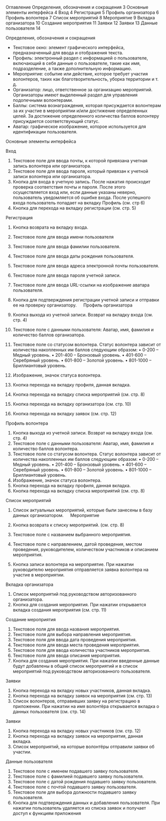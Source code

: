Оглавление
Определения, обозначения и сокращения	3
Основные элементы интерфейса	4
Вход	4
Регистрация	5
Профиль организатора	6
Профиль волонтера	7
Список мероприятий	8
Мероприятие	9
Вкладка организатора	10
Создание мероприятия	11
Заявки	12
Заявки	13
Данные пользователя	14

Определения, обозначения и сокращения
-	Текстовое окно: элемент графического интерфейса, предназначенный для ввода и отображения текста.
-	Профиль: электронный раздел с информацией о пользователе, включающий в себя данные о пользователе, такие как имя, подразделение, а также дополнительную информацию.
-	Мероприятие: событие или действие, которое требует участия волонтеров, таких как благотворительность, уборка территории и т. д.
-	Организатор: лицо, ответственное за организацию мероприятий. Организаторы имеют выделенный раздел для управления подопечными волонтерами.
-	Баллы: система вознаграждения, которая присуждается волонтерам за их участие в мероприятии и/или достижение определенных целей. За достижение определенного количества баллов волонтеру присуждается соответствующий статус.
-	Аватар: графическое изображение, которое используется для идентификации пользователя.

Основные элементы интерфейса

Вход

1.	Текстовое поле для ввода почты, к которой привязана учетная запись волонтера или организатора.
2.	Текстовое поле для ввода пароля, который привязан к учетной записи волонтера или организатора.
3.	Кнопка для входа в учетную запись. После нажатия происходит проверка соответствия почты и пароля. После этого осуществляется вход или, если данные указаны неверно, пользователь уведомляется об ошибке входа. После успешного входа пользователь попадает на вкладку Профиль (см. стр 6)
4.	Кнопка для перехода на вкладку регистрации (см. стр. 5)

Регистрация

1.	Кнопка возврата на вкладку входа.
2.	Текстовое поле для ввода имени пользователя
3.	Текстовое поле для ввода фамилии пользователя.
4.	Текстовое поле для ввода даты рождения пользователя.
5.	Текстовое поле для ввода адреса электронной почты пользователя.
6.	Текстовое поле для ввода пароля учетной записи.
7.	Текстовое поле для ввода URL-ссылки на изображение аватара пользователя.
8.	Кнопка для подтверждения регистрации учетной записи и отправки ее на проверку организатору.
 
Профиль организатора

1.	Кнопка выхода из учетной записи. Возврат на вкладку входа (см. стр. 4)
2.	Текстовое поле с данными пользователя: Аватар, имя, фамилия и количество баллов организатора.
3.	Текстовое поле со статусом волонтера. Статус волонтера зависит от количества накопленных им баллов следующим образом:
•	0-200 – Медный уровень.
•	201-400 – Бронзовый уровень.
•	401-600 – Серебряный уровень.
•	601-800 – Золотой уровень.
•	801-1000 – Бриллиантовый уровень.
4.	Изображение, значок статуса волонтера.
5.	Кнопка перехода на вкладку профиля, данная вкладка.
6.	Кнопка перехода на вкладку списка мероприятий (см. стр. 8)
7.	Кнопка перехода на вкладку организатора (см. стр. 10)
8.	Кнопка перехода на вкладку заявок (см. стр. 12)
   
Профиль волонтера

1.	Кнопка выхода из учетной записи. Возврат на вкладку входа (см. стр. 4)
2.	Текстовое поле с данными пользователя: Аватар, имя, фамилия и количество баллов волонтера.
3.	Текстовое поле со статусом волонтера. Статус волонтера зависит от количества накопленных им баллов следующим образом:
•	0-200 – Медный уровень.
•	201-400 – Бронзовый уровень.
•	401-600 – Серебряный уровень.
•	601-800 – Золотой уровень.
•	801-1000 – Бриллиантовый уровень.
4.	Изображение, значок статуса волонтера.
5.	Кнопка перехода на вкладку профиля, данная вкладка.
6.	Кнопка перехода на вкладку списка мероприятий (см. стр. 8)
   
Список мероприятий

1.	Список актуальных мероприятий, которые были занесены в базу данных организатором.
 
Мероприятие

1.	Кнопка возврата к списку мероприятий. (см. стр. 8)
2.	Текстовое поле с названием выбранного мероприятия.
3.	Текстовое поле с направлением, датой проведения, местом проведения, руководителем, количеством участников и описанием мероприятия.
4.	Кнопка записи волонтера на мероприятие. При нажатии руководителю мероприятия отправляется заявка волонтера на участие в мероприятии.
   
Вкладка организатора

1.	Список мероприятий под руководством авторизованного организатора.
2.	Кнопка для создания мероприятия. При нажатии открывается вкладка создания мероприятия (см. стр. 11)

Создание мероприятия

1.	Текстовое поля для ввода названия мероприятия.
2.	Текстовое поля для выбора направления мероприятия.
3.	Текстовое поля для ввода дата проведения мероприятия.
4.	Текстовое поля для ввода места проведения мероприятия.
5.	Текстовое поля для ввода количества участников мероприятия.
6.	Текстовое поля для ввода описания мероприятия.
7.	Кнопка для создания мероприятия. При нажатии введенные данные будут добавлены в общий список мероприятий и в список мероприятий под руководством авторизованного пользователя.

 Заявки

1.	Кнопка перехода на вкладку новых участников, данная вкладка.
2.	Кнопка перехода на вкладку заявок на мероприятия (см. стр. 13)
3.	Список волонтеров, отправивших заявку на регистрацию в приложении. При нажатии на имя волонтёра открывается вкладка о данных пользователя (см. стр. 14)

Заявки

1.	Кнопка перехода на вкладку новых участников (см. стр. 12)
2.	Кнопка перехода на вкладку заявок на мероприятия, данная вкладка.
3.	Список мероприятий, на которые волонтёры отправили заявки об участии.

Данные пользователя

1.	Текстовое поле с именем подавшего заявку пользователя.
2.	Текстовое поле с фамилией подавшего заявку пользователя.
3.	Текстовое поле с датой рождения подавшего заявку пользователя.
4.	Текстовое поле с почтой подавшего заявку пользователя.
5.	Текстовое поле для выбора должности подавшего заявку пользователя.
6.	Кнопка для подтверждения данных и добавления пользователя. При нажатии пользователь удаляется из списка заявок и получает доступ к функциям приложения

 

